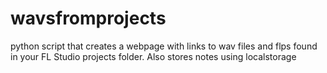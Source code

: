 # wavsfromprojects
python script that creates a webpage with links to wav files and flps found in your FL Studio projects folder. Also stores notes using localstorage
